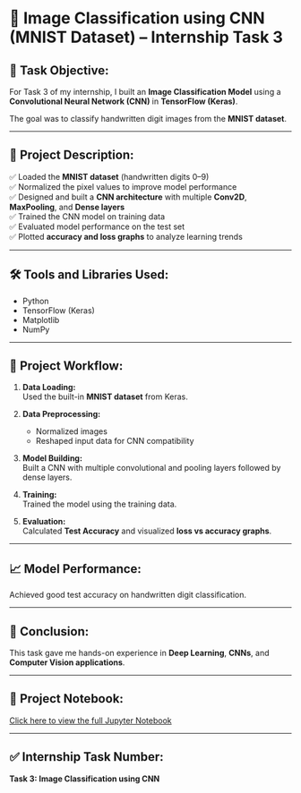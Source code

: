 # 📸 Image Classification using CNN (MNIST Dataset) – Internship Task 3

## 📌 Task Objective:

For Task 3 of my internship, I built an **Image Classification Model** using a **Convolutional Neural Network (CNN)** in **TensorFlow (Keras)**.

The goal was to classify handwritten digit images from the **MNIST dataset**.

---

## 📂 Project Description:

✅ Loaded the **MNIST dataset** (handwritten digits 0–9)  
✅ Normalized the pixel values to improve model performance  
✅ Designed and built a **CNN architecture** with multiple **Conv2D**, **MaxPooling**, and **Dense layers**  
✅ Trained the CNN model on training data  
✅ Evaluated model performance on the test set  
✅ Plotted **accuracy and loss graphs** to analyze learning trends  

---

## 🛠️ Tools and Libraries Used:

- Python
- TensorFlow (Keras)
- Matplotlib
- NumPy

---

## 🧱 Project Workflow:

1. **Data Loading:**  
   Used the built-in **MNIST dataset** from Keras.

2. **Data Preprocessing:**  
   - Normalized images  
   - Reshaped input data for CNN compatibility

3. **Model Building:**  
   Built a CNN with multiple convolutional and pooling layers followed by dense layers.

4. **Training:**  
   Trained the model using the training data.

5. **Evaluation:**  
   Calculated **Test Accuracy** and visualized **loss vs accuracy graphs**.

---

## 📈 Model Performance:

Achieved good test accuracy on handwritten digit classification.

---

## 🚀 Conclusion:

This task gave me hands-on experience in **Deep Learning**, **CNNs**, and **Computer Vision applications**.

---

## 🔗 Project Notebook:

[Click here to view the full Jupyter Notebook](./Image_Classification_CNN.ipynb)

---

## ✅ Internship Task Number:

**Task 3: Image Classification using CNN**
